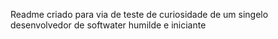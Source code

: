 Readme criado para via de teste de curiosidade de um singelo desenvolvedor de softwater humilde e iniciante
